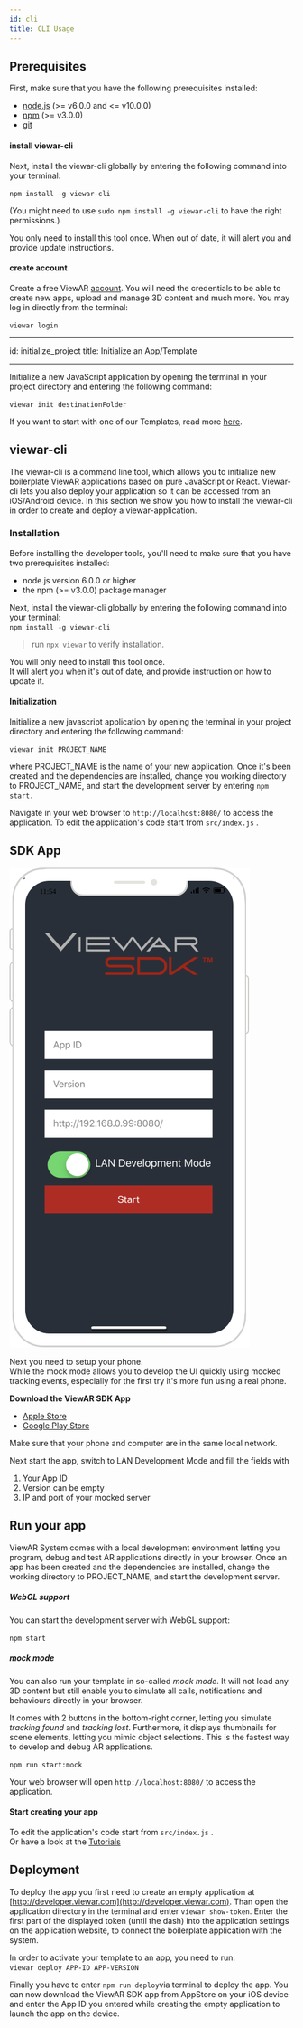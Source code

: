 ```yaml
---
id: cli
title: CLI Usage
---
```


## Prerequisites

First, make sure that you have the following prerequisites installed:

- [node.js](https://nodejs.org/en/download/) \(&gt;= v6.0.0 and &lt;= v10.0.0\)
- [npm](https://www.npmjs.com/) \(&gt;= v3.0.0\)
- [git](https://meet.google.com/linkredirect?authuser=0&dest=https%3A%2F%2Fsourceforge.net%2Fprojects%2Fgit-osx-installer%2Ffiles%2F)

#### install viewar-cli

Next, install the viewar-cli globally by entering the following command into your terminal:

`npm install -g viewar-cli`

\(You might need to use `sudo npm install -g viewar-cli` to have the right permissions.\)

You only need to install this tool once. When out of date, it will alert you and provide update instructions.

#### create account

Create a free ViewAR [account](https://developer.viewar.com/user/register). You will need the credentials to be able to create new apps, upload and manage 3D content and much more. You may log in directly from the terminal:

`viewar login`

---

id: initialize_project
title: Initialize an App/Template

---

Initialize a new JavaScript application by opening the terminal in your project directory and entering the following command:

`viewar init destinationFolder`

If you want to start with one of our Templates, read more [here](https://www.viewar.com/templates/).

## viewar-cli

The viewar-cli is a command line tool, which allows you to initialize new boilerplate ViewAR applications based on pure JavaScript or React. Viewar-cli lets you also deploy your application so it can be accessed from an iOS/Android device. In this section we show you how to install the viewar-cli in order to create and deploy a viewar-application.

### Installation

Before installing the developer tools, you'll need to make sure that you have two prerequisites installed:

- node.js version 6.0.0 or higher
- the npm \(&gt;= v3.0.0\) package manager

Next, install the viewar-cli globally by entering the following command into your terminal:  
`npm install -g viewar-cli`

> run `npx viewar` to verify installation.

You will only need to install this tool once.  
It will alert you when it's out of date, and provide instruction on how to update it.

#### Initialization

Initialize a new javascript application by opening the terminal in your project directory and entering the following command:

`viewar init PROJECT_NAME`

where PROJECT_NAME is the name of your new application. Once it's been created and the dependencies are installed, change you working directory to PROJECT_NAME, and start the development server by entering `npm start.`

Navigate in your web browser to `http://localhost:8080/` to access the application. To edit the application's code start from `src/index.js` .

## SDK App

![](assets/viewar%20sdk2.svg 'float')

Next you need to setup your phone.  
While the mock mode allows you to develop the UI quickly using mocked tracking events, especially for the first try it's more fun using a real phone.

**Download the ViewAR SDK App**

- [Apple Store](https://itunes.apple.com/us/app/viewar-sdk/id1097511807)
- [Google Play Store](https://play.google.com/store/apps/details?id=com.viewar.sdk)

Make sure that your phone and computer are in the same local network.

Next start the app, switch to LAN Development Mode and fill the fields with

1. Your App ID
2. Version can be empty
3. IP and port of your mocked server

## Run your app

ViewAR System comes with a local development environment letting you program, debug and test AR applications directly in your browser. Once an app has been created and the dependencies are installed, change the working directory to PROJECT_NAME, and start the development server.

##### WebGL support

You can start the development server with WebGL support:

`npm start`

##### mock mode

You can also run your template in so-called _mock mode_. It will not load any 3D content but still enable you to simulate all calls, notifications and behaviours directly in your browser.

It comes with 2 buttons in the bottom-right corner, letting you simulate _tracking found_ and _tracking lost_. Furthermore, it displays thumbnails for scene elements, letting you mimic object selections. This is the fastest way to develop and debug AR applications.

`npm run start:mock`

Your web browser will open `http://localhost:8080/` to access the application.

#### Start creating your app

To edit the application's code start from `src/index.js` .  
Or have a look at the [Tutorials](../tutorials/overview)

## Deployment

To deploy the app you first need to create an empty application at [http://developer.viewar.com](http://developer.viewar.com). Than open the application directory in the terminal and enter `viewar show-token`. Enter the first part of the displayed token \(until the dash\) into the application settings on the application website, to connect the boilerplate application with the system.

In order to activate your template to an app, you need to run:  
`viewar deploy APP-ID APP-VERSION`

Finally you have to enter `npm run deploy`via terminal to deploy the app. You can now download the ViewAR SDK app from AppStore on your iOS device and enter the App ID you entered while creating the empty application to launch the app on the device.

<!---
**\[ I have not found the option to enter the token, plus we should maybe only display the public and important part of the token\]**
--->
